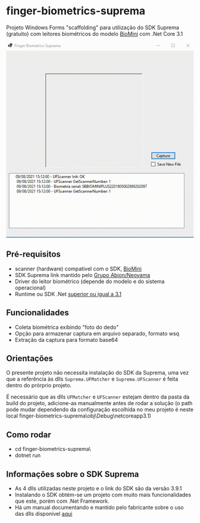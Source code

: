 # finger-biometrics-suprema

Projeto Windows Forms "scaffolding" para utilização do SDK Suprema (gratuito) com leitores biométricos do modelo [BioMini](https://www.suprema-id.com/pt/contents/detail.php?code=010107) com .Net Core 3.1

![image](resources/run.gif)

## Pré-requisitos

* scanner (hardware) compatível com o SDK, [BioMini](https://www.suprema-id.com/pt/contents/detail.php?code=010107)
* SDK Suprema link mantido pelo [Grupo Abion/Neoyama](https://drive.google.com/file/d/1I8Gg5RFjyDdOouqaW7Jx4GGFWN55X38A/view?usp=sharing)
* Driver do leitor biométrico (depende do modelo e do sistema operacional)
* Runtime ou SDK .Net [superior ou igual a 3.1](https://dotnet.microsoft.com/download)

## Funcionalidades

* Coleta biométrica exibindo "foto do dedo"
* Opção para armazenar captura em arquivo separado, formato wsq
* Extração da captura para formato base64

## Orientações

O presente projeto não necessita instalação do SDK da Suprema, uma vez que a referência às dlls `Suprema.UFMatcher` e `Suprema.UFScanner` é feita dentro do prórprio projeto.

É necessário que as dlls `UFMatcher` e `UFScanner` estejam dentro da pasta da build do projeto, adicione-as manualmente antes de rodar a solução (o path pode mudar dependendo da configuração escolhida no meu projeto é neste local finger-biometrics-suprema\obj\Debug\netcoreapp3.1)

## Como rodar

* cd finger-biometrics-suprema\
* dotnet run

## Informações sobre o SDK Suprema

* As 4 dlls utilizadas neste projeto e o link do SDK são da versão 3.9.1
* Instalando o SDK obtém-se um projeto com muito mais funcionalidades que este, porém com .Net Framework.
* Há um manual documentando e mantido pelo fabricante sobre o uso das dlls disponível [aqui](resources/BioMiniSDK_for_Windows_3.9.1_Reference_Manual.pdf)
